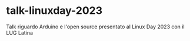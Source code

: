 # talk-linuxday-2023
Talk riguardo Arduino e l'open source presentato al Linux Day 2023 con il LUG Latina
